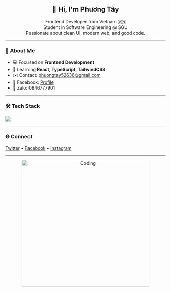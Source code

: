 <h2 align="center">👋 Hi, I'm Phương Tây</h2>
<p align="center">
  Frontend Developer from Vietnam 🇻🇳  
  <br>
  Student in Software Engineering @ SGU  
  <br>
  Passionate about clean UI, modern web, and good code.
</p>

---

### 🧠 About Me  
- 💻 Focused on **Frontend Development**  
- 🌱 Learning **React, TypeScript, TailwindCSS**  
- ✉️ Contact: [phuongtay52636@gmail.com](mailto:phuongtay52636@gmail.com)  
- 💬 Facebook: [Profile](https://www.facebook.com/profile.php?id=61556701409917)  
- 📱 Zalo: 0846777901  

---

### 🛠️ Tech Stack  
<p>
  <img src="https://skillicons.dev/icons?i=html,css,js,ts,react,tailwind,java,nodejs,mysql" />
</p>

---

### 🌐 Connect  
<p>
  <a href="https://twitter.com/phuongtay52636" target="_blank">Twitter</a> •
  <a href="https://fb.com/phuongtay" target="_blank">Facebook</a> •
  <a href="https://instagram.com/phuongtay52636" target="_blank">Instagram</a>
</p>

---

<p align="center">
  <img src="https://cdn.dribbble.com/users/1162077/screenshots/3848914/programmer.gif" width="400" alt="Coding">
</p>

